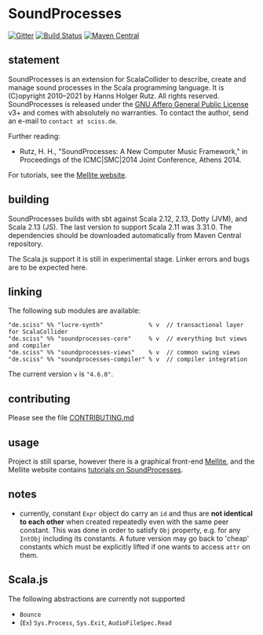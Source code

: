 # SoundProcesses

[![Gitter](https://badges.gitter.im/Join%20Chat.svg)](https://gitter.im/Sciss/Mellite?utm_source=badge&utm_medium=badge&utm_campaign=pr-badge&utm_content=badge)
[![Build Status](https://github.com/Sciss/SoundProcesses/workflows/Scala%20CI/badge.svg?branch=main)](https://github.com/Sciss/SoundProcesses/actions?query=workflow%3A%22Scala+CI%22)
[![Maven Central](https://maven-badges.herokuapp.com/maven-central/de.sciss/soundprocesses-core_2.13/badge.svg)](https://maven-badges.herokuapp.com/maven-central/de.sciss/soundprocesses-core_2.13)

## statement

SoundProcesses is an extension for ScalaCollider to describe, create and manage sound processes in the Scala 
programming language. It is (C)opyright 2010&ndash;2021 by Hanns Holger Rutz. All rights reserved. SoundProcesses 
is released under the [GNU Affero General Public License](https://git.iem.at/sciss/SoundProcesses/raw/main/LICENSE) v3+
and comes with absolutely no warranties. To contact the author, send an e-mail to `contact at sciss.de`.

Further reading:

 - Rutz, H. H., "SoundProcesses: A New Computer Music Framework," in Proceedings of the ICMC|SMC|2014 Joint Conference, Athens 2014.

For tutorials, see the [Mellite website](https://www.sciss.de/mellite/tutorials.html).

## building

SoundProcesses builds with sbt against Scala 2.12, 2.13, Dotty (JVM), and Scala 2.13 (JS).
The last version to support Scala 2.11 was 3.31.0.
The dependencies should be downloaded automatically from Maven Central repository.

The Scala.js support it is still in experimental stage.
Linker errors and bugs are to be expected here.

## linking

The following sub modules are available:

    "de.sciss" %% "lucre-synth"             % v  // transactional layer for ScalaCollider
    "de.sciss" %% "soundprocesses-core"     % v  // everything but views and compiler
    "de.sciss" %% "soundprocesses-views"    % v  // common swing views
    "de.sciss" %% "soundprocesses-compiler" % v  // compiler integration

The current version `v` is `"4.6.0"`.

## contributing

Please see the file [CONTRIBUTING.md](CONTRIBUTING.md)

## usage

Project is still sparse, however
there is a graphical front-end [Mellite](https://www.sciss.de/mellite), and
the Mellite website contains [tutorials on SoundProcesses](https://www.sciss.de/mellite/tut_soundprocesses1.html).

## notes

- currently, constant `Expr` object do carry 
  an `id` and thus are **not identical to each other** when created repeatedly even with the same 
  peer constant. This was done in order to satisfy `Obj` property, e.g. for any `IntObj` including 
  its constants. A future version may go back to 'cheap' constants which must be explicitly lifted 
  if one wants to access `attr` on them.

## Scala.js

The following abstractions are currently not supported

- `Bounce`
- (`Ex`) `Sys.Process`, `Sys.Exit`, `AudioFileSpec.Read`
